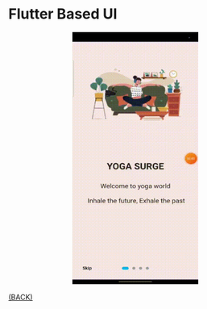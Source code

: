 # Flutter Based UI 


<p align="center"><img src="./task-6.gif" alt="sample-ui" width="250" height="500"/></a></p>

[(BACK)](https://github.com/PranavKrishnan007/amfoss-tasks)